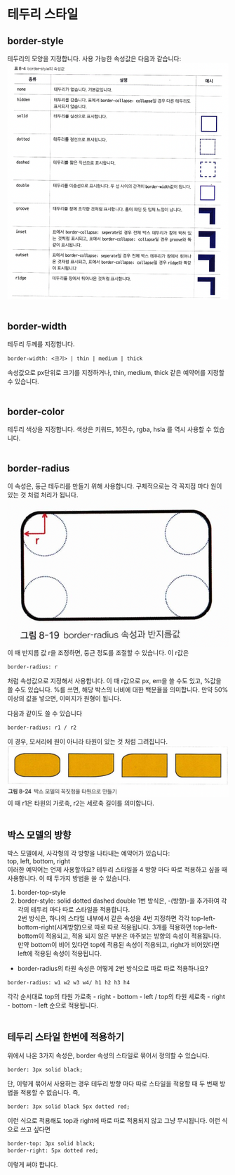# 테두리 스타일

## border-style
테두리의 모양을 지정합니다. 사용 가능한 속성값은 다음과 같습니다:
![img46](./img/46.png)
<br><br>

## border-width
테두리 두께를 지정합니다.
```
border-width: <크기> | thin | medium | thick
```
속성값으로 px단위로 크기를 지정하거나, thin, medium, thick 같은 예약어를 지정할 수 있습니다.
<br><br>

## border-color
테두리 색상을 지정합니다. 색상은 키워드, 16진수, rgba, hsla 를 역시 사용할 수 있습니다.
<br><br>

## border-radius
이 속성은, 둥근 테두리를 만들기 위해 사용합니다. 구체적으로는 각 꼭지점 마다 원이 있는 것 처럼 처리가 됩니다.
![img47](./img/47.png)
이 때 반지름 값 r을 조정하면, 둥근 정도를 조절할 수 있습니다. 이 r값은
```
border-radius: r
```
처럼 속성값으로 지정해서 사용합니다. 이 때 r값으로 px, em을 쓸 수도 있고, %값을 쓸 수도 있습니다. %를 쓰면, 해당 박스의 너비에 대한 백분율을 의미합니다. 만약 50% 이상의 값을 넣으면, 이미지가 원형이 됩니다.
<br>

다음과 같이도 쓸 수 있습니다
```
border-radius: r1 / r2
```
이 경우, 모서리에 원이 아니라 타원이 있는 것 처럼 그려집니다.
![img48](./img/48.png)
이 때 r1은 타원의 가로축, r2는 세로축 길이를 의미합니다.
<br><br>

## 박스 모델의 방향
박스 모델에서, 사각형의 각 방향을 나타내는 예약어가 있습니다:  
top, left, bottom, right  
이러한 예약어는 언제 사용할까요? 테두리 스타일을 4 방향 마다 따로 적용하고 싶을 때 사용합니다. 이 때 두가지 방법을 쓸 수 있습니다.
1. border-top-style
2. border-style: solid dotted dashed double
1번 방식은, -(방향)-을 추가하여 각각의 테두리 마다 따로 스타일을 적용합니다.  
2번 방식은, 하나의 스타일 내부에서 같은 속성을 4번 지정하면 각각 top-left-bottom-right(시계방향)으로 따로 따로 적용됩니다. 3개를 적용하면 top-left-bottom이 적용되고, 적용 되지 않은 부분은 마주보는 방향의 속성이 적용됩니다. 만약 bottom이 비어 있다면 top에 적용된 속성이 적용되고, right가 비어있다면 left에 적용된 속성이 적용됩니다.  
* border-radius의 타원 속성은 어떻게 2번 방식으로 따로 따로 적용하나요?
```
border-radius: w1 w2 w3 w4/ h1 h2 h3 h4
```
각각 순서대로 top의 타원 가로축 - right - bottom - left / top의 타원 세로축 - right - bottom - left 순으로 적용됩니다.
<br><br>


## 테두리 스타일 한번에 적용하기
위에서 나온 3가지 속성은, border 속성의 스타일로 묶어서 정의할 수 있습니다.
```
border: 3px solid black;
```
단, 이렇게 묶어서 사용하는 경우 테두리 방향 마다 따로 스타일을 적용할 때 두 번째 방법을 적용할 수 없습니다. 즉,
```
border: 3px solid black 5px dotted red;
```
이런 식으로 적용해도 top과 right에 따로 따로 적용되지 않고 그냥 무시됩니다. 이런 식으로 쓰고 싶다면
```
border-top: 3px solid black;
border-right: 5px dotted red;
```
이렇게 써야 합니다.
<br><br>
